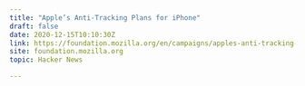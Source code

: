 ```yaml
---
title: "Apple’s Anti-Tracking Plans for iPhone"
draft: false
date: 2020-12-15T10:10:30Z
link: https://foundation.mozilla.org/en/campaigns/apples-anti-tracking-plans-iphone/?utm_medium=RSS&utm_source=hune
site: foundation.mozilla.org
topic: Hacker News  

---
```

